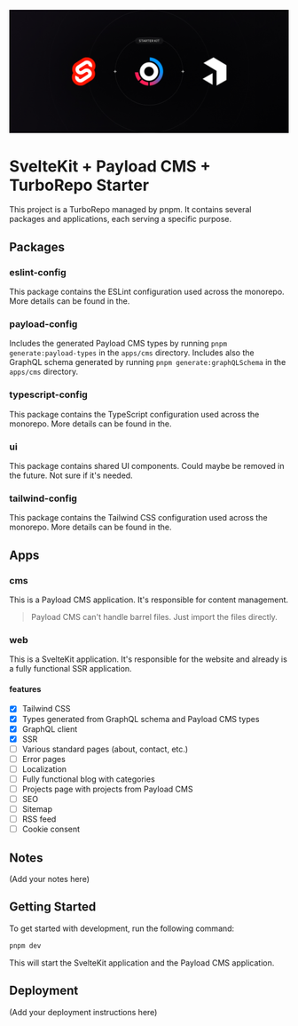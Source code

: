 ![alt text](./sk-payload-turborepo-starter.jpg)

# SvelteKit + Payload CMS + TurboRepo Starter

This project is a TurboRepo managed by pnpm. It contains several packages and applications, each serving a specific purpose.

## Packages

### eslint-config

This package contains the ESLint configuration used across the monorepo. More details can be found in the.

### payload-config

Includes the generated Payload CMS types by running `pnpm generate:payload-types` in the `apps/cms` directory. Includes also the GraphQL schema generated by running `pnpm generate:graphQLSchema` in the `apps/cms` directory.

### typescript-config

This package contains the TypeScript configuration used across the monorepo. More details can be found in the.

### ui

This package contains shared UI components. Could maybe be removed in the future. Not sure if it's needed.

### tailwind-config

This package contains the Tailwind CSS configuration used across the monorepo. More details can be found in the.

## Apps

### cms

This is a Payload CMS application. It's responsible for content management.

> Payload CMS can't handle barrel files. Just import the files directly.

### web

This is a SvelteKit application. It's responsible for the website and already is a fully functional SSR application.

#### features

- [x] Tailwind CSS
- [x] Types generated from GraphQL schema and Payload CMS types
- [x] GraphQL client
- [x] SSR
- [ ] Various standard pages (about, contact, etc.)
- [ ] Error pages
- [ ] Localization
- [ ] Fully functional blog with categories
- [ ] Projects page with projects from Payload CMS
- [ ] SEO
- [ ] Sitemap
- [ ] RSS feed
- [ ] Cookie consent

## Notes

(Add your notes here)

## Getting Started

To get started with development, run the following command:

```sh
pnpm dev
```

This will start the SvelteKit application and the Payload CMS application.

## Deployment

(Add your deployment instructions here)
